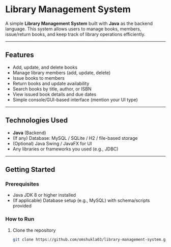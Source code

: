 # Library Management System

A simple **Library Management System** built with **Java** as the backend language. This system allows users to manage books, members, issue/return books, and keep track of library operations efficiently.

---

## Features

- Add, update, and delete books  
- Manage library members (add, update, delete)  
- Issue books to members  
- Return books and update availability  
- Search books by title, author, or ISBN  
- View issued book details and due dates  
- Simple console/GUI-based interface (mention your UI type)

---

## Technologies Used

- **Java** (Backend)  
- (If any) Database: MySQL / SQLite / H2 / file-based storage  
- (Optional) Java Swing / JavaFX for UI  
- Any libraries or frameworks you used (e.g., JDBC)

---

## Getting Started

### Prerequisites

- Java JDK 8 or higher installed  
- (If applicable) Database setup (e.g., MySQL) with schema/scripts provided

### How to Run

1. Clone the repository  
   ```bash
   git clone https://github.com/omshukla03/library-management-system.git
